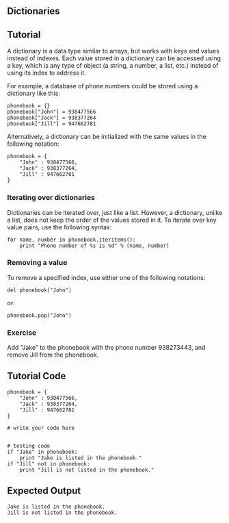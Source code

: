 Dictionaries
------------

Tutorial
--------

A dictionary is a data type similar to arrays, but works with keys and values instead of indexes. Each value stored in a dictionary can be accessed using a key, which is any type of object (a string, a number, a list, etc.) instead of using its index to address it.

For example, a database of phone numbers could be stored using a dictionary like this:

	phonebook = {}
	phonebook["John"] = 938477566
	phonebook["Jack"] = 938377264
	phonebook["Jill"] = 947662781

Alternatively, a dictionary can be initialized with the same values in the following notation:

	phonebook = {
	    "John" : 938477566,
	    "Jack" : 938377264,
	    "Jill" : 947662781
	}

### Iterating over dictionaries

Dictionaries can be iterated over, just like a list. However, a dictionary, unlike a list, does not keep the order of the values stored in it. To iterate over key value pairs, use the following syntax:

	for name, number in phonebook.iteritems():
	    print "Phone number of %s is %d" % (name, number)

### Removing a value

To remove a specified index, use either one of the following notations:

	del phonebook["John"]

or:

	phonebook.pop("John")

### Exercise

Add "Jake" to the phonebook with the phone number 938273443, and remove Jill from the phonebook.

Tutorial Code
-------------

	phonebook = {
	    "John" : 938477566,
	    "Jack" : 938377264,
	    "Jill" : 947662781
	}
	
	# write your code here
	
	
	# testing code
	if "Jake" in phonebook:
	    print "Jake is listed in the phonebook."
	if "Jill" not in phonebook:
	    print "Jill is not listed in the phonebook."

Expected Output
---------------

	Jake is listed in the phonebook.
	Jill is not listed in the phonebook.
